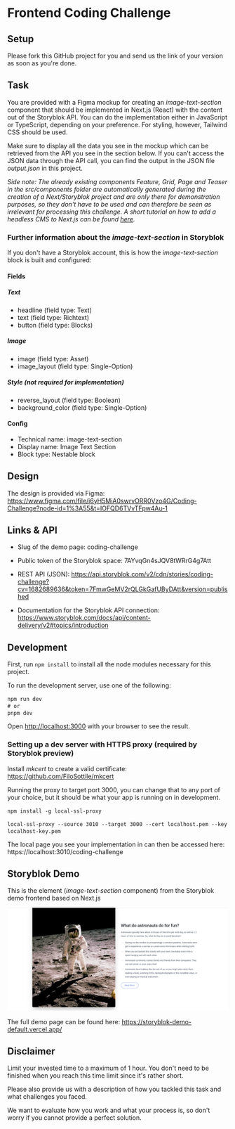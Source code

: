 # Frontend Coding Challenge

## Setup

Please fork this GitHub project for you and send us the link of your version as soon as you're done.

## Task

You are provided with a Figma mockup for creating an *image-text-section* component that should be
implemented in Next.js (React) with the content out of the Storyblok API. You can do the implementation either in
JavaScript or TypeScript, depending on your preference. For styling, however, Tailwind CSS should be used.

Make sure to display all the data you see in the mockup which can be retrieved from the API you see in the
section below. If you can't access the JSON data through the API call, you can find the output in the JSON file
*output.json* in this project.

*Side note: The already existing components Feature, Grid, Page and Teaser in the src/components folder are
automatically generated during the creation of a Next/Storyblok project and are only there for demonstration purposes,
so they don't have to be used and can therefore be seen as irrelevant for processing this challenge. A short tutorial on
how to add a headless CMS to Next.js can be
found [here](https://www.storyblok.com/tp/add-a-headless-cms-to-next-js-in-5-minutes).*

### Further information about the *image-text-section* in Storyblok

If you don't have a Storyblok account, this is how the *image-text-section* block is built and configured:

#### Fields

##### *Text*

* headline (field type: Text)
* text (field type: Richtext)
* button (field type: Blocks)

##### *Image*

* image (field type: Asset)
* image_layout (field type: Single-Option)

##### *Style (not required for implementation)*

* reverse_layout (field type: Boolean)
* background_color (field type: Single-Option)

#### Config

* Technical name: image-text-section
* Display name: Image Text Section
* Block type: Nestable block

## Design

The design is provided via
Figma: https://www.figma.com/file/i6yH5MiA0swrvORR0Vzo4G/Coding-Challenge?node-id=1%3A55&t=IOFQD6TVvTFpw4Au-1

## Links & API

* Slug of the demo page: coding-challenge

* Public token of the Storyblok space: 7AYvqGn4sJQV8tWRrG4g7Att

* REST API (JSON): https://api.storyblok.com/v2/cdn/stories/coding-challenge?cv=1682689636&token=7FmwGeMV2rQLGkGafUByDAtt&version=published

* Documentation for the Storyblok API
  connection: https://www.storyblok.com/docs/api/content-delivery/v2#topics/introduction

## Development

First, run `npm install` to install all the node modules necessary for this project.

To run the development server, use one of the following:

```
npm run dev
# or
pnpm dev
```

Open [http://localhost:3000](http://localhost:3000) with your browser to see the result.

### Setting up a dev server with HTTPS proxy (required by Storyblok preview)

Install *mkcert* to create a valid certificate: https://github.com/FiloSottile/mkcert

Running the proxy to target port 3000, you can change that to any port of your choice, but it should be what your app is
running on in development.

```
npm install -g local-ssl-proxy
```

```
local-ssl-proxy --source 3010 --target 3000 --cert localhost.pem --key localhost-key.pem
```

The local page you see your implementation in can then be accessed here: https://localhost:3010/coding-challenge

## Storyblok Demo

This is the element (*image-text-section* component) from the Storyblok demo frontend based on Next.js

![Storyblok Demo](storyblok_demo.png)

The full demo page can be found here: https://storyblok-demo-default.vercel.app/

## Disclaimer

Limit your invested time to a maximum of 1 hour. You don't need to be finished when you reach this time limit since it's
rather short.

Please also provide us with a description of how you tackled this task and what challenges you faced.

We want to evaluate how you work and what your process is, so don't worry if you cannot provide a perfect solution.
